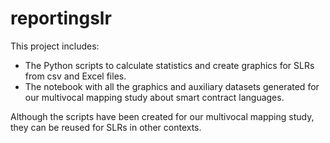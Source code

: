 # reportingslr
This project includes:
* The Python scripts to calculate statistics and create graphics for SLRs from csv and Excel files.
* The notebook with all the graphics and auxiliary datasets generated for our multivocal mapping study about smart contract languages.

Although the scripts have been created for our multivocal mapping study, they can be reused for SLRs in other contexts.
